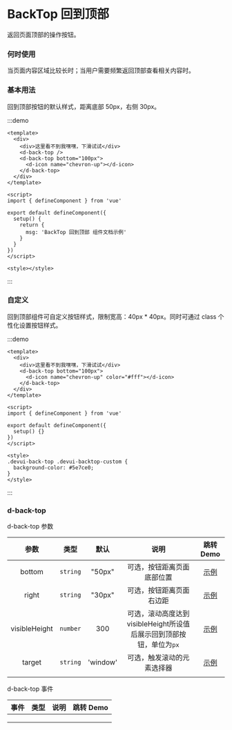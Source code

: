 # BackTop 回到顶部

返回页面顶部的操作按钮。

### 何时使用

当页面内容区域比较长时；当用户需要频繁返回顶部查看相关内容时。

### 基本用法

回到顶部按钮的默认样式，距离底部 50px，右侧 30px。

:::demo

```vue
<template>
  <div>
    <div>这里看不到我嘿嘿，下滑试试</div>
    <d-back-top />
    <d-back-top bottom="100px">
      <d-icon name="chevron-up"></d-icon>
    </d-back-top>
  </div>
</template>

<script>
import { defineComponent } from 'vue'

export default defineComponent({
  setup() {
    return {
      msg: 'BackTop 回到顶部 组件文档示例'
    }
  }
})
</script>

<style></style>
```

:::

### 自定义

回到顶部组件可自定义按钮样式，限制宽高：40px \* 40px。同时可通过 class 个性化设置按钮样式。

:::demo

```vue
<template>
  <div>
    <div>这里看不到我嘿嘿，下滑试试</div>
    <d-back-top bottom="100px">
      <d-icon name="chevron-up" color="#fff"></d-icon>
    </d-back-top>
  </div>
</template>

<script>
import { defineComponent } from 'vue'

export default defineComponent({
  setup() {}
})
</script>

<style>
.devui-back-top .devui-backtop-custom {
  background-color: #5e7ce0;
}
</style>
```

:::

### d-back-top

d-back-top 参数

|     参数      |   类型   |   默认   |                             说明                             |     跳转 Demo     |
| :-----------: | :------: | :------: | :----------------------------------------------------------: | :---------------: |
|    bottom     | `string` |  "50px"  |                  可选，按钮距离页面底部位置                  | [示例](#基本用法) |
|     right     | `string` |  "30px"  |                   可选，按钮距离页面右边距                   | [示例](#基本用法) |
| visibleHeight | `number` |   300    | 可选，滚动高度达到visibleHeight所设值后展示回到顶部按钮，单位为`px` | [示例](#基本用法) |
|    target     | `string` | 'window' |                  可选，触发滚动的元素选择器                  | [示例](#基本用法) |
|               |          |          |                                                              |                   |

d-back-top 事件

| 事件 | 类型 | 说明 | 跳转 Demo |
| ---- | ---- | ---- | --------- |
|      |      |      |           |
|      |      |      |           |
|      |      |      |           |
